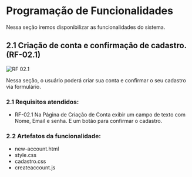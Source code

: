 # Programação de Funcionalidades

Nessa seção iremos disponibilizar as funcionalidades do sistema.

## 2.1 Criação de conta e confirmação de cadastro.(RF-02.1)

![RF 02.1 ]()

Nessa seção, o usuário poderá criar sua conta e confirmar o seu cadastro via formulário.

### 2.1 Requisitos atendidos:
* RF-02.1 Na Página de Criação de Conta exibir um campo de texto com Nome, Email e senha. E um botão para confirmar o cadastro.

### 2.2 Artefatos da funcionalidade:

* new-account.html
* style.css
* cadastro.css
* createaccount.js